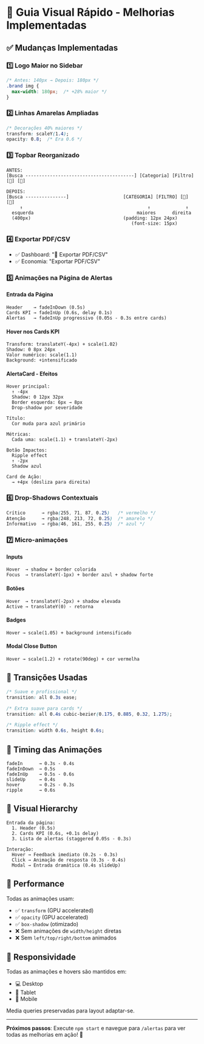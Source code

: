 # 🎨 Guia Visual Rápido - Melhorias Implementadas

## ✅ Mudanças Implementadas

### 1️⃣ **Logo Maior no Sidebar**
```css
/* Antes: 140px → Depois: 180px */
.brand img {
  max-width: 180px;  /* +28% maior */
}
```

### 2️⃣ **Linhas Amarelas Ampliadas**
```css
/* Decorações 40% maiores */
transform: scaleY(1.4);
opacity: 0.8;  /* Era 0.6 */
```

### 3️⃣ **Topbar Reorganizado**
```
ANTES:
[Busca ----------------------------------------] [Categoria] [Filtro] [🔔] [👤]

DEPOIS:
[Busca ---------------]                    [CATEGORIA] [FILTRO] [🔔] [👤]
     ↑                                              ↑             ↑
  esquerda                                      maiores      direita
  (400px)                                  (padding: 12px 24px)
                                              (font-size: 15px)
```

### 4️⃣ **Exportar PDF/CSV**
- ✅ Dashboard: "📄 Exportar PDF/CSV"
- ✅ Economia: "Exportar PDF/CSV"

### 5️⃣ **Animações na Página de Alertas**

#### Entrada da Página
```
Header    → fadeInDown (0.5s)
Cards KPI → fadeInUp (0.6s, delay 0.1s)
Alertas   → fadeInUp progressivo (0.05s - 0.3s entre cards)
```

#### Hover nos Cards KPI
```
Transform: translateY(-4px) + scale(1.02)
Shadow: 0 8px 24px
Valor numérico: scale(1.1)
Background: +intensificado
```

#### AlertaCard - Efeitos
```
Hover principal:
  ↑ -4px
  Shadow: 0 12px 32px
  Border esquerda: 6px → 8px
  Drop-shadow por severidade

Título:
  Cor muda para azul primário

Métricas:
  Cada uma: scale(1.1) + translateY(-2px)

Botão Impactos:
  Ripple effect
  ↑ -2px
  Shadow azul

Card de Ação:
  → +4px (desliza para direita)
```

### 6️⃣ **Drop-Shadows Contextuais**

```css
Crítico      → rgba(255, 71, 87, 0.25)   /* vermelho */
Atenção      → rgba(248, 213, 72, 0.25)  /* amarelo */
Informativo  → rgba(46, 161, 255, 0.25)  /* azul */
```

### 7️⃣ **Micro-animações**

#### Inputs
```
Hover  → shadow + border colorida
Focus  → translateY(-1px) + border azul + shadow forte
```

#### Botões
```
Hover  → translateY(-2px) + shadow elevada
Active → translateY(0) - retorna
```

#### Badges
```
Hover → scale(1.05) + background intensificado
```

#### Modal Close Button
```
Hover → scale(1.2) + rotate(90deg) + cor vermelha
```

## 🎯 Transições Usadas

```css
/* Suave e profissional */
transition: all 0.3s ease;

/* Extra suave para cards */
transition: all 0.4s cubic-bezier(0.175, 0.885, 0.32, 1.275);

/* Ripple effect */
transition: width 0.6s, height 0.6s;
```

## 📐 Timing das Animações

```
fadeIn      → 0.3s - 0.4s
fadeInDown  → 0.5s
fadeInUp    → 0.5s - 0.6s
slideUp     → 0.4s
hover       → 0.2s - 0.3s
ripple      → 0.6s
```

## 🎨 Visual Hierarchy

```
Entrada da página:
  1. Header (0.5s)
  2. Cards KPI (0.6s, +0.1s delay)
  3. Lista de alertas (staggered 0.05s - 0.3s)

Interação:
  Hover → Feedback imediato (0.2s - 0.3s)
  Click → Animação de resposta (0.3s - 0.4s)
  Modal → Entrada dramática (0.4s slideUp)
```

## 🚀 Performance

Todas as animações usam:
- ✅ `transform` (GPU accelerated)
- ✅ `opacity` (GPU accelerated)
- ✅ `box-shadow` (otimizado)
- ❌ Sem animações de `width/height` diretas
- ❌ Sem `left/top/right/bottom` animados

## 📱 Responsividade

Todas as animações e hovers são mantidos em:
- 💻 Desktop
- 📱 Tablet
- 📱 Mobile

Media queries preservadas para layout adaptar-se.

---

**Próximos passos**: Execute `npm start` e navegue para `/alertas` para ver todas as melhorias em ação! 🎉
